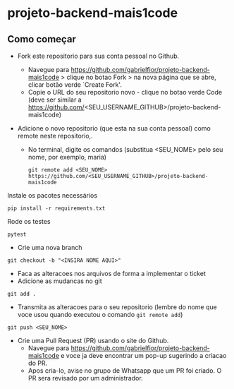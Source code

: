 # projeto-backend-mais1code

## Como começar

- Fork este repositorio para sua conta pessoal no Github.
    - Navegue para https://github.com/gabrielfior/projeto-backend-mais1code > clique no botao Fork > na nova página que se abre, clicar botão verde `Create Fork'.
    - Copie o URL do seu repositorio novo - clique no botao verde Code (deve ser similar a https://github.com/<SEU_USERNAME_GITHUB>/projeto-backend-mais1code)

- Adicione o novo repositorio (que esta na sua conta pessoal) como remote neste repositorio,.
  - No terminal, digite os comandos (substitua <SEU_NOME> pelo seu nome, por exemplo, maria)
    ```commandline
    git remote add <SEU_NOME> https://github.com/<SEU_USERNAME_GITHUB>/projeto-backend-mais1code
    ```

Instale os pacotes necessários

```
pip install -r requirements.txt
```

Rode os testes
```
pytest
```

- Crie uma nova branch
```commandline
git checkout -b "<INSIRA NOME AQUI>"
```
- Faca as alteracoes nos arquivos de forma a implementar o ticket
- Adicione as mudancas no git
```commandline
git add .
```
- Transmita as alteracoes para o seu repositorio (lembre do nome que voce usou quando executou o comando `git remote add`)
```commandline
git push <SEU_NOME>
```
- Crie uma Pull Request (PR) usando o site do Github.
  - Navegue para https://github.com/gabrielfior/projeto-backend-mais1code e voce ja deve encontrar um pop-up sugerindo a criacao do PR.
  - Apos cria-lo, avise no grupo de Whatsapp que um PR foi criado. O PR sera revisado por um administrador.
